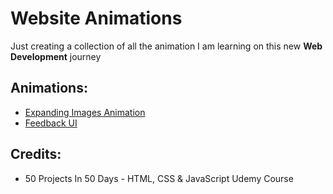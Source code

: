 # Website Animations

Just creating a collection of all the animation I am learning on this new **Web Development** journey

## Animations:

- [Expanding Images Animation](https://github.com/preetparmar/Website-Animations/tree/main/Expanding%20Images)
- [Feedback UI](https://github.com/preetparmar/Website-Animations/tree/main/Expanding%20Images)

## Credits:

- 50 Projects In 50 Days - HTML, CSS & JavaScript Udemy Course
